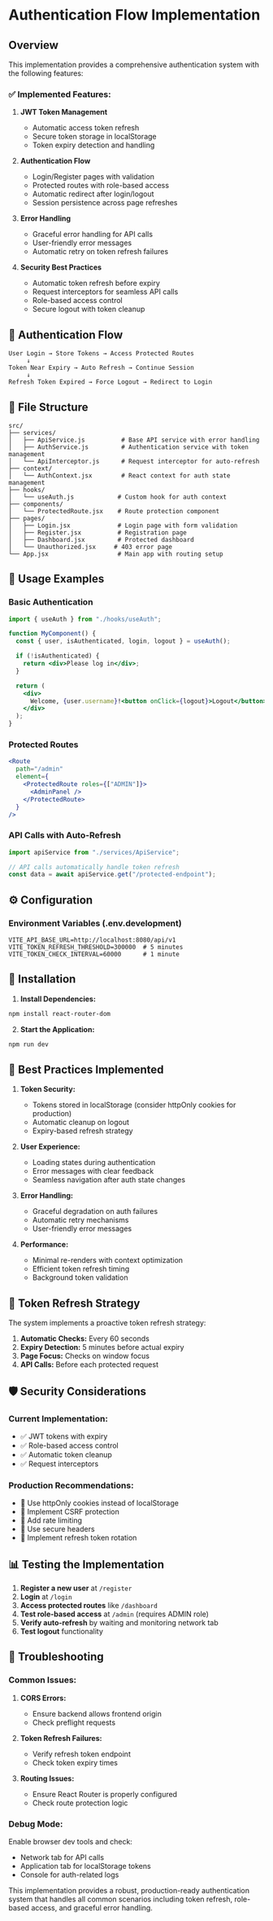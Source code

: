 # Authentication Flow Implementation

## Overview

This implementation provides a comprehensive authentication system with the following features:

### ✅ **Implemented Features:**

1. **JWT Token Management**

   - Automatic access token refresh
   - Secure token storage in localStorage
   - Token expiry detection and handling

2. **Authentication Flow**

   - Login/Register pages with validation
   - Protected routes with role-based access
   - Automatic redirect after login/logout
   - Session persistence across page refreshes

3. **Error Handling**

   - Graceful error handling for API calls
   - User-friendly error messages
   - Automatic retry on token refresh failures

4. **Security Best Practices**
   - Automatic token refresh before expiry
   - Request interceptors for seamless API calls
   - Role-based access control
   - Secure logout with token cleanup

## 🔄 **Authentication Flow**

```
User Login → Store Tokens → Access Protected Routes
     ↓
Token Near Expiry → Auto Refresh → Continue Session
     ↓
Refresh Token Expired → Force Logout → Redirect to Login
```

## 📁 **File Structure**

```
src/
├── services/
│   ├── ApiService.js          # Base API service with error handling
│   ├── AuthService.js         # Authentication service with token management
│   └── ApiInterceptor.js      # Request interceptor for auto-refresh
├── context/
│   └── AuthContext.jsx        # React context for auth state management
├── hooks/
│   └── useAuth.js            # Custom hook for auth context
├── components/
│   └── ProtectedRoute.jsx    # Route protection component
├── pages/
│   ├── Login.jsx             # Login page with form validation
│   ├── Register.jsx          # Registration page
│   ├── Dashboard.jsx         # Protected dashboard
│   └── Unauthorized.jsx     # 403 error page
└── App.jsx                   # Main app with routing setup
```

## 🚀 **Usage Examples**

### Basic Authentication

```jsx
import { useAuth } from "./hooks/useAuth";

function MyComponent() {
  const { user, isAuthenticated, login, logout } = useAuth();

  if (!isAuthenticated) {
    return <div>Please log in</div>;
  }

  return (
    <div>
      Welcome, {user.username}!<button onClick={logout}>Logout</button>
    </div>
  );
}
```

### Protected Routes

```jsx
<Route
  path="/admin"
  element={
    <ProtectedRoute roles={["ADMIN"]}>
      <AdminPanel />
    </ProtectedRoute>
  }
/>
```

### API Calls with Auto-Refresh

```jsx
import apiService from "./services/ApiService";

// API calls automatically handle token refresh
const data = await apiService.get("/protected-endpoint");
```

## ⚙️ **Configuration**

### Environment Variables (.env.development)

```
VITE_API_BASE_URL=http://localhost:8080/api/v1
VITE_TOKEN_REFRESH_THRESHOLD=300000  # 5 minutes
VITE_TOKEN_CHECK_INTERVAL=60000      # 1 minute
```

## 🔧 **Installation**

1. **Install Dependencies:**

```bash
npm install react-router-dom
```

2. **Start the Application:**

```bash
npm run dev
```

## 🎯 **Best Practices Implemented**

1. **Token Security:**

   - Tokens stored in localStorage (consider httpOnly cookies for production)
   - Automatic cleanup on logout
   - Expiry-based refresh strategy

2. **User Experience:**

   - Loading states during authentication
   - Error messages with clear feedback
   - Seamless navigation after auth state changes

3. **Error Handling:**

   - Graceful degradation on auth failures
   - Automatic retry mechanisms
   - User-friendly error messages

4. **Performance:**
   - Minimal re-renders with context optimization
   - Efficient token refresh timing
   - Background token validation

## 🔄 **Token Refresh Strategy**

The system implements a proactive token refresh strategy:

1. **Automatic Checks:** Every 60 seconds
2. **Expiry Detection:** 5 minutes before actual expiry
3. **Page Focus:** Checks on window focus
4. **API Calls:** Before each protected request

## 🛡️ **Security Considerations**

### Current Implementation:

- ✅ JWT tokens with expiry
- ✅ Role-based access control
- ✅ Automatic token cleanup
- ✅ Request interceptors

### Production Recommendations:

- 🔄 Use httpOnly cookies instead of localStorage
- 🔄 Implement CSRF protection
- 🔄 Add rate limiting
- 🔄 Use secure headers
- 🔄 Implement refresh token rotation

## 📊 **Testing the Implementation**

1. **Register a new user** at `/register`
2. **Login** at `/login`
3. **Access protected routes** like `/dashboard`
4. **Test role-based access** at `/admin` (requires ADMIN role)
5. **Verify auto-refresh** by waiting and monitoring network tab
6. **Test logout** functionality

## 🚨 **Troubleshooting**

### Common Issues:

1. **CORS Errors:**

   - Ensure backend allows frontend origin
   - Check preflight requests

2. **Token Refresh Failures:**

   - Verify refresh token endpoint
   - Check token expiry times

3. **Routing Issues:**
   - Ensure React Router is properly configured
   - Check route protection logic

### Debug Mode:

Enable browser dev tools and check:

- Network tab for API calls
- Application tab for localStorage tokens
- Console for auth-related logs

This implementation provides a robust, production-ready authentication system that handles all common scenarios including token refresh, role-based access, and graceful error handling.

